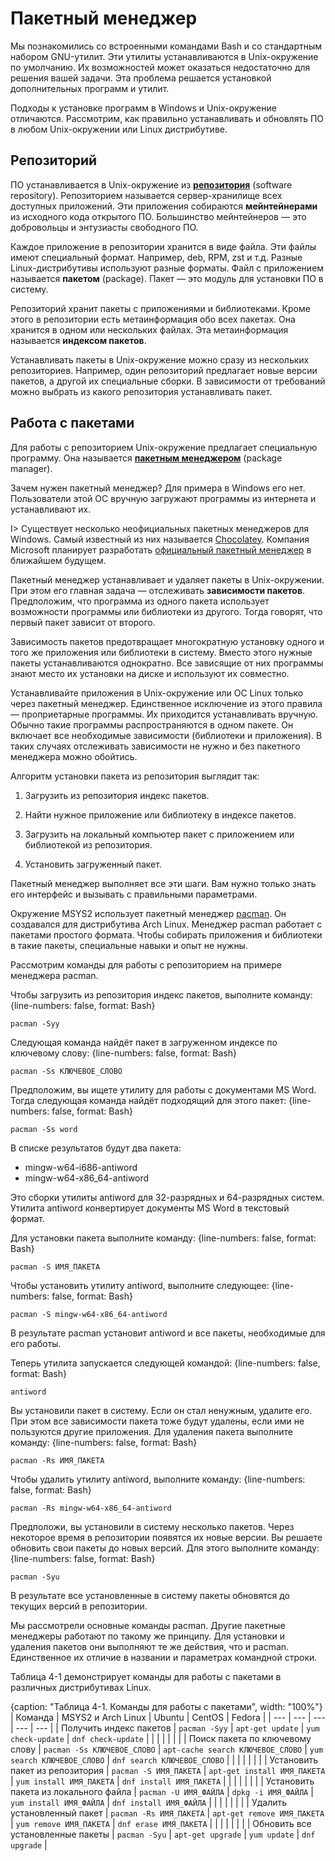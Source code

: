 # Пакетный менеджер

Мы познакомились со встроенными командами Bash и со стандартным набором GNU-утилит. Эти утилиты устанавливаются в Unix-окружение по умолчанию. Их возможностей может оказаться недостаточно для решения вашей задачи. Эта проблема решается установкой дополнительных программ и утилит.

Подходы к установке программ в Windows и Unix-окружение отличаются. Рассмотрим, как правильно устанавливать и обновлять ПО в любом Unix-окружении или Linux дистрибутиве.

## Репозиторий

ПО устанавливается в Unix-окружение из [**репозитория**](https://help.ubuntu.ru/wiki/репозиторий) (software repository). Репозиторием называется сервер-хранилище всех доступных приложений. Эти приложения собираются **мейнтейнерами** из исходного кода открытого ПО. Большинство мейнтейнеров — это добровольцы и энтузиасты свободного ПО.

Каждое приложение в репозитории хранится в виде файла. Эти файлы имеют специальный формат. Например, deb, RPM, zst и т.д. Разные Linux-дистрибутивы используют разные форматы. Файл с приложением называется **пакетом** (package). Пакет — это модуль для установки ПО в систему.

Репозиторий хранит пакеты с приложениями и библиотеками. Кроме этого в репозитории есть метаинформация обо всех пакетах. Она хранится в одном или нескольких файлах. Эта метаинформация называется **индексом пакетов**.

Устанавливать пакеты в Unix-окружение можно сразу из нескольких репозиториев. Например, один репозиторий предлагает новые версии пакетов, а другой их специальные сборки. В зависимости от требований можно выбрать из какого репозитория устанавливать пакет.

## Работа с пакетами

Для работы с репозиторием Unix-окружение предлагает специальную программу. Она называется [**пакетным менеджером**](https://ru.wikipedia.org/wiki/Система_управления_пакетами) (package manager).

Зачем нужен пакетный менеджер? Для примера в Windows его нет. Пользователи этой ОС вручную загружают программы из интернета и устанавливают их.

I> Существует несколько неофициальных пакетных менеджеров для Windows. Самый известный из них называется [Chocolatey](https://chocolatey.org). Компания Microsoft планирует разработать [официальный пакетный менеджер](https://devblogs.microsoft.com/commandline/windows-package-manager-1-0) в ближайшем будущем.

Пакетный менеджер устанавливает и удаляет пакеты в Unix-окружении. При этом его главная задача — отслеживать **зависимости пакетов**. Предположим, что программа из одного пакета использует возможности программы или библиотеки из другого. Тогда говорят, что первый пакет зависит от второго.

Зависимость пакетов предотвращает многократную установку одного и того же приложения или библиотеки в систему. Вместо этого нужные пакеты устанавливаются однократно. Все зависящие от них программы знают место их установки на диске и используют их совместно.

Устанавливайте приложения в Unix-окружение или ОС Linux только через пакетный менеджер. Единственное исключение из этого правила — проприетарные программы. Их приходится устанавливать вручную. Обычно такие программы распространяются в одном пакете. Он включает все необходимые зависимости (библиотеки и приложения). В таких случаях отслеживать зависимости не нужно и без пакетного менеджера можно обойтись.

Алгоритм установки пакета из репозитория выглядит так:

1. Загрузить из репозитория индекс пакетов.

2. Найти нужное приложение или библиотеку в индексе пакетов.

3. Загрузить на локальный компьютер пакет с приложением или библиотекой из репозитория.

4. Установить загруженный пакет.

Пакетный менеджер выполняет все эти шаги. Вам нужно только знать его интерфейс и вызывать с правильными параметрами.

Окружение MSYS2 использует пакетный менеджер [pacman](https://wiki.archlinux.org/index.php/Pacman_(Русский)). Он создавался для дистрибутива Arch Linux. Менеджер pacman работает с пакетами простого формата. Чтобы собирать приложения и библиотеки в такие пакеты, специальные навыки и опыт не нужны.

Рассмотрим команды для работы с репозиторием на примере менеджера pacman.

Чтобы загрузить из репозитория индекс пакетов, выполните команду:
{line-numbers: false, format: Bash}
```
pacman -Syy
```

Следующая команда найдёт пакет в загруженном индексе по ключевому слову:
{line-numbers: false, format: Bash}
```
pacman -Ss КЛЮЧЕВОЕ_СЛОВО
```

Предположим, вы ищете утилиту для работы с документами MS Word. Тогда следующая команда найдёт подходящий для этого пакет:
{line-numbers: false, format: Bash}
```
pacman -Ss word
```

В списке результатов будут два пакета:

* mingw-w64-i686-antiword
* mingw-w64-x86_64-antiword

Это сборки утилиты antiword для 32-разрядных и 64-разрядных систем. Утилита antiword конвертирует документы MS Word в текстовый формат.

Для установки пакета выполните команду:
{line-numbers: false, format: Bash}
```
pacman -S ИМЯ_ПАКЕТА
```

Чтобы установить утилиту antiword, выполните следующее:
{line-numbers: false, format: Bash}
```
pacman -S mingw-w64-x86_64-antiword
```

В результате pacman установит antiword и все пакеты, необходимые для его работы.

Теперь утилита запускается следующей командой:
{line-numbers: false, format: Bash}
```
antiword
```

Вы установили пакет в систему. Если он стал ненужным, удалите его. При этом все зависимости пакета тоже будут удалены, если ими не пользуются другие приложения. Для удаления пакета выполните команду:
{line-numbers: false, format: Bash}
```
pacman -Rs ИМЯ_ПАКЕТА
```

Чтобы удалить утилиту antiword, выполните команду:
{line-numbers: false, format: Bash}
```
pacman -Rs mingw-w64-x86_64-antiword
```

Предположи, вы установили в систему несколько пакетов. Через некоторое время в репозитории появятся их новые версии. Вы решаете обновить свои пакеты до новых версий. Для этого выполните команду:
{line-numbers: false, format: Bash}
```
pacman -Syu
```

В результате все установленные в систему пакеты обновятся до текущих версий в репозитории.

Мы рассмотрели основные команды pacman. Другие пакетные менеджеры работают по такому же принципу. Для установки и удаления пакетов они выполняют те же действия, что и pacman. Единственное их отличие в названии и параметрах командной строки.

Таблица 4-1 демонстрирует команды для работы с пакетами в различных дистрибутивах Linux.

{caption: "Таблица 4-1. Команды для работы с пакетами", width: "100%"}
| Команда | MSYS2 и Arch Linux | Ubuntu | CentOS | Fedora |
| --- | --- | --- | --- | --- |
| Получить индекс пакетов | `pacman -Syy` | `apt-get update` | `yum check-update` | `dnf check-update` |
|  | | | | |
| Поиск пакета по ключевому слову | `pacman -Ss КЛЮЧЕВОЕ_СЛОВО` | `apt-cache search КЛЮЧЕВОЕ_СЛОВО` | `yum search КЛЮЧЕВОЕ_СЛОВО` | `dnf search КЛЮЧЕВОЕ_СЛОВО` |
|  | | | | |
| Установить пакет из репозитория | `pacman -S ИМЯ_ПАКЕТА` | `apt-get install ИМЯ_ПАКЕТА` | `yum install ИМЯ_ПАКЕТА` | `dnf install ИМЯ_ПАКЕТА` |
|  | | | | |
| Установить пакета из локального файла | `pacman -U ИМЯ_ФАЙЛА` | `dpkg -i ИМЯ_ФАЙЛА` | `yum install ИМЯ_ФАЙЛА` | `dnf install ИМЯ_ФАЙЛА` |
|  | | | | |
| Удалить установленный пакет | `pacman -Rs ИМЯ_ПАКЕТА` | `apt-get remove ИМЯ_ПАКЕТА` | `yum remove ИМЯ_ПАКЕТА` | `dnf erase ИМЯ_ПАКЕТА` |
|  | | | | |
| Обновить все установленные пакеты | `pacman -Syu` | `apt-get upgrade` | `yum update` | `dnf upgrade` |
